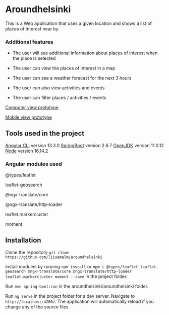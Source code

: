 # Aroundhelsinki
<!--Mikä tämä ohjelma on ja mitä tällä voi tehdä-->
This is a Web application that uses a given location and shows a list of places of interest near by.
### Additional features
- The user will see additional information about places of interest when the place is selected


- The user can view the places of interest in a map


- The user can see a weather forecast for the next 3 hours


- The user can also view activities and events


- The user can filter places / activities / events

[Computer view prototype](https://xd.adobe.com/view/05531c53-b475-4c4f-8233-4a99dd1d40f1-5000/?fullscreen)



[Mobile view prototype](https://xd.adobe.com/view/d587891e-286f-4f51-a83d-c9b6cdb7fd96-80d4/?fullscreen)

## Tools used in the project
[Angular CLI](https://github.com/angular/angular-cli) version 13.3.0
[SpringBoot](https://spring.io/projects/spring-boot) version 2.6.7
[OpenJDK](https://jdk.java.net/archive/) version 11.0.12
[Node](https://nodejs.org/en/) version 16.14.2

### Angular modules used
@types/leaflet


leaflet-geosearch


@ngx-translate/core


@ngx-translate/http-loader


leaflet.markercluster


moment

<!--mitä pitää olla asennettuna, jotta koodi toimii omalla koneella
 -->
## Installation
<!--miten ohjelman saa käyntiin-->
Clone the repository `git clone https://github.com/liisamalm/aroundhelsinki`

Install modules by running `npm install` or `npm i @types/leaflet leaflet-geosearch @ngx-translate/core @ngx-translate/http-loader leaflet.markercluster moment --save` in the project folder.

Run `mvn spring-boot:run` in the aroundhelsinki/aroundhelsinki folder.

Run `ng serve` in the project folder for a dev server. Navigate to `http://localhost:4200/`. The application will automatically reload if you change any of the source files.